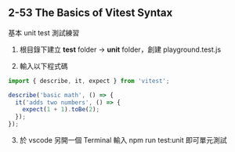 ## 2-53 The Basics of Vitest Syntax

基本 unit test 測試練習

1. 根目錄下建立 **test** folder -> **unit** folder，創建 playground.test.js

2. 輸入以下程式碼

```javascript
import { describe, it, expect } from 'vitest';

describe('basic math', () => {
  it('adds two numbers', () => {
    expect(1 + 1).toBe(2);
  });
});
```

3. 於 vscode 另開一個 Terminal 輸入 npm run test:unit 即可單元測試
